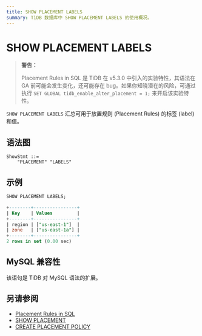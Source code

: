 ```yaml
---
title: SHOW PLACEMENT LABELS
summary: TiDB 数据库中 SHOW PLACEMENT LABELS 的使用概况。
---
```


# SHOW PLACEMENT LABELS

> **警告：**
>
> Placement Rules in SQL 是 TiDB 在 v5.3.0 中引入的实验特性，其语法在 GA 前可能会发生变化，还可能存在 bug。如果你知晓潜在的风险，可通过执行 `SET GLOBAL tidb_enable_alter_placement = 1;` 来开启该实验特性。

`SHOW PLACEMENT LABELS` 汇总可用于放置规则 (Placement Rules) 的标签 (label) 和值。

## 语法图

```ebnf+diagram
ShowStmt ::=
    "PLACEMENT" "LABELS"
```

## 示例


```sql
SHOW PLACEMENT LABELS;
```

```sql
+--------+----------------+
| Key    | Values         |
+--------+----------------+
| region | ["us-east-1"]  |
| zone   | ["us-east-1a"] |
+--------+----------------+
2 rows in set (0.00 sec)
```

## MySQL 兼容性

该语句是 TiDB 对 MySQL 语法的扩展。

## 另请参阅

* [Placement Rules in SQL](/placement-rules-in-sql.md)
* [SHOW PLACEMENT](/sql-statements/sql-statement-show-placement.md)
* [CREATE PLACEMENT POLICY](/sql-statements/sql-statement-create-placement-policy.md)
